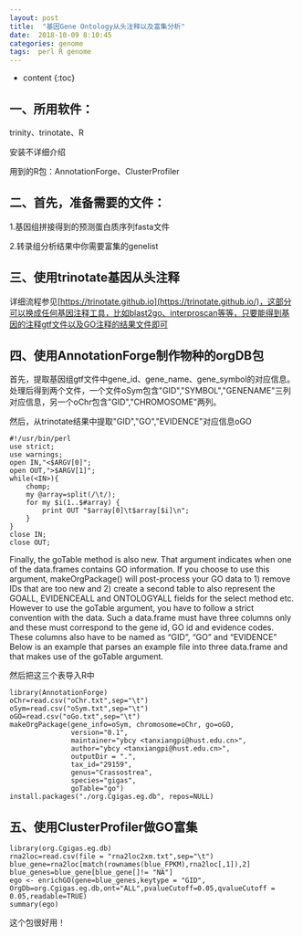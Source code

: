 ```yaml
---
layout: post
title:  "基因Gene Ontology从头注释以及富集分析"
date:  2018-10-09 8:10:45    
categories: genome
tags:  perl R genome
---
```


* content
{:toc}
## 一、所用软件：

trinity、trinotate、R

安装不详细介绍

用到的R包：AnnotationForge、ClusterProfiler

## 二、首先，准备需要的文件：

1.基因组拼接得到的预测蛋白质序列fasta文件

2.转录组分析结果中你需要富集的genelist

## 三、使用trinotate基因从头注释

详细流程参见[https://trinotate.github.io](https://trinotate.github.io/)，这部分可以换成任何基因注释工具，比如blast2go、interproscan等等，只要能得到基因的注释gtf文件以及GO注释的结果文件即可

## 四、使用AnnotationForge制作物种的orgDB包

首先，提取基因组gtf文件中gene_id、gene_name、gene_symbol的对应信息。处理后得到两个文件，一个文件oSym包含"GID","SYMBOL","GENENAME"三列对应信息，另一个oChr包含"GID","CHROMOSOME"两列。

然后，从trinotate结果中提取"GID","GO","EVIDENCE"对应信息oGO

```
#!/usr/bin/perl
use strict;
use warnings;
open IN,"<$ARGV[0]";
open OUT,">$ARGV[1]";
while(<IN>){
	chomp;
	my @array=split(/\t/);
	for my $i(1..$#array) {
		print OUT "$array[0]\t$array[$i]\n";
	}
}
close IN;
close OUT;
```

   Finally, the goTable method is also new. That argument indicates when one of the data.frames contains GO information. If you choose to use this argument, makeOrgPackage() will post-process your GO data to 1) remove IDs that are too new and 2) create a second table to also represent the GOALL, EVIDENCEALL and ONTOLOGYALL fields for the select method etc. However to use the goTable argument, you have to follow a strict convention with the data. Such a data.frame must have three columns only and these must correspond to the gene id, GO id and evidence codes. These columns also have to be named as “GID”, “GO” and “EVIDENCE” Below is an example that parses an example file into three data.frame and that makes use of the goTable argument.

然后把这三个表导入R中
```
library(AnnotationForge)
oChr=read.csv("oChr.txt",sep="\t")
oSym=read.csv("oSym.txt",sep="\t")
oGO=read.csv("oGo.txt",sep="\t")
makeOrgPackage(gene_info=oSym, chromosome=oChr, go=oGO,
               version="0.1",
               maintainer="ybcy <tanxiangpi@hust.edu.cn>",
               author="ybcy <tanxiangpi@hust.edu.cn>",
               outputDir = ".",
               tax_id="29159",
               genus="Crassostrea",
               species="gigas",
               goTable="go")
install.packages("./org.Cgigas.eg.db", repos=NULL)
```
## 五、使用ClusterProfiler做GO富集
```
library(org.Cgigas.eg.db)
rna2loc=read.csv(file = "rna2loc2xm.txt",sep="\t")
blue_gene=rna2loc[match(rownames(blue_FPKM),rna2loc[,1]),2]
blue_genes=blue_gene[blue_gene[]!= "NA"]
ego <- enrichGO(gene=blue_genes,keytype = "GID", OrgDb=org.Cgigas.eg.db,ont="ALL",pvalueCutoff=0.05,qvalueCutoff = 0.05,readable=TRUE)
summary(ego)
```
这个包很好用！